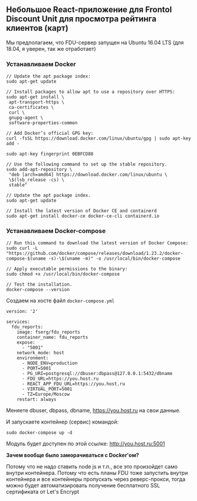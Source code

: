 ## Небольшое React-приложение для Frontol Discount Unit для просмотра рейтинга клиентов (карт)

Мы предполагаем, что FDU-сервер запущен на Ubuntu 16.04 LTS (для 18.04, я уверен, так же отработает)

### Устанавливаем Docker

```
// Update the apt package index:
sudo apt-get update

// Install packages to allow apt to use a repository over HTTPS:
sudo apt-get install \
 apt-transport-https \
 ca-certificates \
 curl \
 gnupg-agent \
 software-properties-common

// Add Docker’s official GPG key:
curl -fsSL https://download.docker.com/linux/ubuntu/gpg | sudo apt-key add -

sudo apt-key fingerprint 0EBFCD88

// Use the following command to set up the stable repository.
sudo add-apt-repository \
 "deb [arch=amd64] https://download.docker.com/linux/ubuntu \
 \$(lsb_release -cs) \
 stable"

// Update the apt package index.
sudo apt-get update

// Install the latest version of Docker CE and containerd
sudo apt-get install docker-ce docker-ce-cli containerd.io
```

### Устанавливаем Docker-compose

```
// Run this command to download the latest version of Docker Compose:
sudo curl -L "https://github.com/docker/compose/releases/download/1.23.2/docker-compose-$(uname -s)-\$(uname -m)" -o /usr/local/bin/docker-compose

// Apply executable permissions to the binary:
sudo chmod +x /usr/local/bin/docker-compose

// Test the installation.
docker-compose --version
```

Создаем на хосте файл `docker-compose.yml`

```
version: '2'

services:
  fdu_reports:
    image: fserg/fdu_reports
    container_name: fdu_reports
    expose:
      - "5001"
    network_mode: host
    environment:
      - NODE_ENV=production
      - PORT=5001
      - PG_URI=postgresql://dbuser:dbpass@127.0.0.1:5432/dbname
      - FDU_URL=https://you.host.ru
      - REACT_APP_FDU_URL=https://you.host.ru
      - VIRTUAL_PORT=5001
      - TZ=Europe/Moscow
    restart: always
```

Меняете dbuser, dbpass, dbname, https://you.host.ru на свои данные.

И запускаете контейнер (сервис) командой:

```
sudo docker-compose up -d
```

Модуль будет доступен по этой ссылке: http://you.host.ru:5001

**Зачем вообще было заморачиваться с Docker'ом?**

Потому что не надо ставить node js и т.п., все это произойдет само внутри контейнера.
Потому что есть планы FDU тоже запустить внутри контейнера и все контейнеры пропускать через реверс-прокси, тогда можно будет автоматизировать получение бесплатного SSL сертификата от Let's Encrypt
